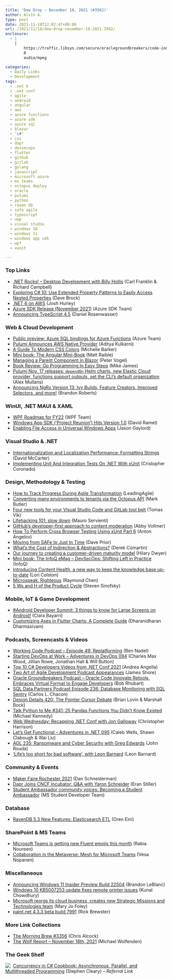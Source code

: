 ```yaml
---
title: 'Dew Drop – November 18, 2021 (#3562)'
author: Alvin A.
type: post
date: 2021-11-18T12:02:47+00:00
url: /2021/11/18/dew-drop-november-18-2021-3562/
enclosure:
  - |
    |
        https://traffic.libsyn.com/secure/oraclegroundbreakers/code-innovate-audio.mp3
        0
        audio/mpeg
        
categories:
  - Daily Links
  - Development
tags:
  - .net 6
  - .net conf
  - agile
  - android
  - angular
  - aws
  - azure functions
  - azure sdk
  - azure sql
  - blazor
  - 'c#'
  - css
  - dapr
  - devsecops
  - flutter
  - github
  - gitlab
  - golang
  - javascript
  - microsoft azure
  - ms teams
  - octopus deploy
  - oracle
  - pulumi
  - python
  - raven db
  - safe agile
  - typescript
  - uwp
  - visual studio
  - windows 10
  - windows 11
  - windows app sdk
  - wpf
  - xunit

---
```

### <a name="top"></a>Top Links

  * <a href="http://www.dotnetrocks.com/default.aspx?ShowNum=1766" target="_blank" rel="noopener">.NET Rocks! &#8211; Desktop Development with Billy Hollis</a> (Carl Franklin & Richard Campbell)
  * <a href="https://www.daveabrock.com/2021/11/18/exploring-c-10-use-extended-property-patterns-to-easily-access-nested-properties/" target="_blank" rel="noopener">Exploring C# 10: Use Extended Property Patterns to Easily Access Nested Properties</a> (Dave Brock)
  * <a href="https://aws.amazon.com/blogs/developer/net-6-on-aws/" target="_blank" rel="noopener">.NET 6 on AWS</a> (Josh Hurley)
  * <a href="https://devblogs.microsoft.com/azure-sdk/azure-sdk-release-november-2021/?WT.mc_id=DOP-MVP-4025064" target="_blank" rel="noopener">Azure SDK Release (November 2021)</a> (Azure SDK Team)
  * <a href="https://devblogs.microsoft.com/typescript/announcing-typescript-4-5/?WT.mc_id=DOP-MVP-4025064" target="_blank" rel="noopener">Announcing TypeScript 4.5</a> (Daniel Rosenwasser)



### <a name="web"></a>Web & Cloud Development

  * <a href="https://azure.microsoft.com/en-us/updates/public-preview-azure-sql-bindings-for-azure-functions/?WT.mc_id=DOP-MVP-4025064" target="_blank" rel="noopener">Public preview: Azure SQL bindings for Azure Functions</a> (Azure Team)
  * <a href="https://www.infoq.com/news/2021/11/pulumi-aws-native-provider/?utm_campaign=infoq_content&utm_source=infoq&utm_medium=feed&utm_term=global" target="_blank" rel="noopener">Pulumi Announces AWS Native Provider</a> (Aditya Kulkarni)
  * <a href="https://smashingmagazine.com/2021/11/guide-modern-css-colors/" target="_blank" rel="noopener">A Guide To Modern CSS Colors</a> (Michelle Barker)
  * <a href="https://www.infoq.com/minibooks/angular-mini-book/?utm_campaign=infoq_content&utm_source=infoq&utm_medium=feed&utm_term=global" target="_blank" rel="noopener">Mini book: The Angular Mini-Book</a> (Matt Raible)
  * <a href="https://www.telerik.com/blogs/managing-parent-component-blazor" target="_blank" rel="noopener">Managing a Parent Component in Blazor</a> (Peter Vogel)
  * <a href="http://www.i-programmer.info/bookreviews/14-other-languages/15019-go-programming-in-easy-steps.html" target="_blank" rel="noopener">Book Review: Go Programming In Easy Steps</a> (Mike James)
  * <a href="https://www.pulumi.com/blog/pulumi-release-notes-m64/" target="_blank" rel="noopener">Pulumi Nov. 17 releases: `dependOn` Helm charts, new Elastic Cloud provider, functions support outputs, set the CLI&#8217;s default organization</a> (Alex Mullans)
  * <a href="https://medium.com/ngrx/announcing-ngrx-version-13-ivy-builds-feature-creators-improved-selectors-and-more-6a1a4c52c824?source=rss----5d62081307f7---4" target="_blank" rel="noopener">Announcing NgRx Version 13: Ivy Builds, Feature Creators, Improved Selectors, and more!</a> (Brandon Roberts)



### <a name="silverlight"></a>WinUI, .NET MAUI & XAML

  * <a href="https://github.com/dotnet/wpf/pull/5685" target="_blank" rel="noopener">WPF Roadmap for FY22</a> (WPF Team)
  * <a href="https://visualstudiomagazine.com/articles/2021/11/17/windows-sdk-ga.aspx" target="_blank" rel="noopener">Windows App SDK (&#8216;Project Reunion&#8217;) Hits Version 1.0</a> (David Ramel)
  * <a href="https://www.jasongaylord.com/blog/2021/11/17/uwp-file-access-denied" target="_blank" rel="noopener">Enabling File Access in Universal Windows Apps</a> (Jason Gaylord)



### <a name="dotnet"></a>Visual Studio & .NET

  * <a href="https://dotnettips.wordpress.com/2021/11/18/internationalization-and-localization-performance-formatting-strings/" target="_blank" rel="noopener">Internationalization and Localization Performance: Formatting Strings</a> (David McCarter)
  * <a href="https://www.c-sharpcorner.com/article/implementing-unit-and-integration-tests-on-net-with-xunit/" target="_blank" rel="noopener">Implementing Unit And Integration Tests On .NET With xUnit</a> (Cristopher Coronado)



### <a name="design"></a>Design, Methodology & Testing

  * <a href="https://www.leadingagile.com/2021/11/how-to-track-progress-during-agile-transformation/?utm_source=How%20to%20Track%20Progress%20During%20Agile%20Transformation&utm_medium=RSS&utm_campaign=RSS%20Reader" target="_blank" rel="noopener">How to Track Progress During Agile Transformation</a> (LeadingAgile)
  * <a href="https://octopus.com/blog/converting-to-tenants-via-api" target="_blank" rel="noopener">Converting many environments to tenants via the Octopus API</a> (Mark Butler)
  * <a href="https://about.gitlab.com/blog/2021/11/17/vscode-workflow-new-features/" target="_blank" rel="noopener">Four new tools for your Visual Studio Code and GitLab tool belt</a> (Tomas Vik)
  * <a href="https://milestone.topics.it/2021/11/17/slow-down.html" target="_blank" rel="noopener">Lifehacking 101: slow down</a> (Mauro Servienti)
  * <a href="https://github.blog/2021-11-17-githubs-developer-first-approach-to-content-moderation/" target="_blank" rel="noopener">GitHub’s developer-first approach to content moderation</a> (Abby Vollmer)
  * <a href="https://www.automatetheplanet.com/cross-browser-testing-xunit-webdriver-part-6/" target="_blank" rel="noopener">How To Perform Cross Browser Testing Using xUnit Part 6</a> (Anton Angelov)
  * <a href="https://www.leadingagile.com/podcast/moving-from-safe-to-just-in-time-with-yusuf-hakim/?utm_source=Moving%20from%20SAFe%20to%20Just%20In%20Time&utm_medium=RSS&utm_campaign=RSS%20Reader" target="_blank" rel="noopener">Moving from SAFe to Just In Time</a> (Dave Prior)
  * <a href="https://codeopinion.com/whats-the-cost-of-indirection-abstractions/" target="_blank" rel="noopener">What’s the Cost of Indirection & Abstractions?</a> (Derek Comartin)
  * <a href="https://medium.com/uxr-microsoft/our-journey-to-creating-a-customer-driven-maturity-model-4140126df933?source=rss----59751c8587e8---4" target="_blank" rel="noopener">Our journey to creating a customer-driven maturity model</a> (Hilary Dwyer)
  * <a href="https://www.infoq.com/minibooks/devsecops-emag/?utm_campaign=infoq_content&utm_source=infoq&utm_medium=feed&utm_term=global" target="_blank" rel="noopener">Mini book: The InfoQ eMag &#8211; DevSecOps: Shifting Left in Practice</a> (InfoQ)
  * <a href="https://stackoverflow.blog/2021/11/17/introducing-content-health-a-new-way-to-keep-the-knowledge-base-up-to-date/" target="_blank" rel="noopener">Introducing Content Health, a new way to keep the knowledge base up-to-date</a> (Lori Colston)
  * <a href="https://devblogs.microsoft.com/oldnewthing/20211116-00/?p=105927" target="_blank" rel="noopener">Microspeak: Righteous</a> (Raymond Chen)
  * <a href="https://medium.learningbyshipping.com/5-ws-and-h-of-the-product-cycle-103e4377927e?source=rss----c7cd1239c0de---4" target="_blank" rel="noopener">5 Ws and H of the Product Cycle</a> (Steven Sinofsky)



### <a name="mobile"></a>Mobile, IoT & Game Development

  * <a href="http://android-developers.googleblog.com/2021/11/android-developer-summit-21-large-screens.html" target="_blank" rel="noopener">#Android Developer Summit: 3 things to know for Large Screens on Android!</a> (Clara Bayarri)
  * <a href="https://www.syncfusion.com/blogs/post/customizing-axes-in-flutter-charts-a-complete-guide.aspx" target="_blank" rel="noopener">Customizing Axes in Flutter Charts: A Complete Guide</a> (Dharanidharan Dharmasivam)



### <a name="podcasts"></a>Podcasts, Screencasts & Videos

  * <a href="https://www.bennadel.com/blog/4154-working-code-podcast-episode-49-replatforming.htm" target="_blank" rel="noopener">Working Code Podcast &#8211; Episode 49: Replatforming</a> (Ben Nadel)
  * <a href="https://adventuresindevopspodcast.com/starting-devops-at-work-devops-094" target="_blank" rel="noopener">Starting DevOps at Work &#8211; Adventures in DevOps 094</a> (Charles Max Wood, Jillian Rowe, Jonathan Hall & Will Button)
  * <a href="https://www.productivecsharp.com/2021/11/top-csharp-videos-net-conf-2021/" target="_blank" rel="noopener">Top 10 C# Developers Videos from .NET Conf 2021</a> (Andrea Angella)
  * <a href="https://www.jamesshore.com/v2/presentations/2021/two-new-podcast-appearances" target="_blank" rel="noopener">Two Art of Agile Development Podcast Appearances</a> (James Shore)
  * <a href="https://traffic.libsyn.com/secure/oraclegroundbreakers/code-innovate-audio.mp3" target="_blank" rel="noopener">Oracle Groundbreakers Podcast &#8211; Oracle Code Innovate Retools, Embraces Virtual Format to Engage Developers</a> (Bob Rhubart)
  * <a href="https://sqldatapartners.com/2021/11/17/episode-236-database-monitoring-with-sql-sentry/" target="_blank" rel="noopener">SQL Data Partners Podcast Episode 236: Database Monitoring with SQL Sentry</a> (Carlos L. Chacon)
  * <a href="https://designdetails.fm/episodes/koqM2mms" target="_blank" rel="noopener">Design Details 420: The Pointer Cursor Debate</a> (Brian Lovin & Marshall Bock)
  * <a href="https://talkpython.fm/episodes/show/341/25-pandas-functions-you-didn-t-know-existed" target="_blank" rel="noopener">Talk Python to Me #341: 25 Pandas Functions You Didn’t Know Existed</a> (Michael Kennedy)
  * <a href="http://www.youtube.com/watch?v=hP2ZjtXpWyk" target="_blank" rel="noopener">Web Wednesday: Recapping .NET Conf with Jon Galloway</a> (Christopher Harrison)
  * <a href="https://adventuresindotnet.com/letsgetfunctional-net095" target="_blank" rel="noopener">Let&#8217;s Get Functional &#8211; Adventures in .NET 095</a> (Caleb Wells, Shawn Clabough & Wai Liu)
  * <a href="https://www.ageekleader.com/agl-235-ransomeware-and-cyber-security-with-greg-edwards/" target="_blank" rel="noopener">AGL 235: Ransomware and Cyber Security with Greg Edwards</a> (John Rouda)
  * <a href="https://balsamiq.com/company/news/lifes-too-short-for-bad-software-with-leon-barnard/" target="_blank" rel="noopener">&#8216;Life&#8217;s too short for bad software&#8217;, with Leon Barnard</a> (Leon Barnard)



### <a name="events"></a>Community & Events

  * <a href="https://makezine.com/2021/11/18/maker-faire-rochester-2021/" target="_blank" rel="noopener">Maker Faire Rochester 2021</a> (Dan Schneiderman)
  * <a href="https://www.infoq.com/news/2021/11/dapr-joins-cncf/?utm_campaign=infoq_content&utm_source=infoq&utm_medium=feed&utm_term=global" target="_blank" rel="noopener">Dapr Joins CNCF Incubator: Q&A with Yaron Schneider</a> (Eran Stiller)
  * <a href="https://techcommunity.microsoft.com/t5/student-developer-blog/student-ambassador-community-voices-becoming-a-student/ba-p/2977103?WT.mc_id=DOP-MVP-4025064" target="_blank" rel="noopener">Student Ambassador community voices: Becoming a Student Ambassador</a> (MS Student Developer Team)



### <a name="sql"></a>Database

  * <a href="https://ayende.com/blog/195298-C/ravendb-5-3-new-features-elasticsearch-etl?Key=561ed880-1d92-4e02-bbda-0d7b71a2e1a5" target="_blank" rel="noopener">RavenDB 5.3 New Features: Elasticsearch ETL</a> (Oren Eini)



### <a name="sp"></a>SharePoint & MS Teams

  * <a href="https://www.onmsft.com/news/microsoft-teams-is-getting-new-fluent-emojis" target="_blank" rel="noopener">Microsoft Teams is getting new Fluent emojis this month</a> (Rabia Noureen)
  * <a href="https://myteamsday.com/2021/11/17/mesh/" target="_blank" rel="noopener">Collaboration in the Metaverse: Mesh for Microsoft Teams</a> (Vesa Nopanen)



### <a name="misc"></a>Miscellaneous

  * <a href="https://blogs.windows.com/windows-insider/2021/11/17/announcing-windows-11-insider-preview-build-22504/?WT.mc_id=WD-MVP-4025064" target="_blank" rel="noopener">Announcing Windows 11 Insider Preview Build 22504</a> (Brandon LeBlanc)
  * <a href="https://www.kunal-chowdhury.com/2021/11/windows-10-kb5007253-update.html" target="_blank" rel="noopener">Windows 10 KB5007253 update fixes remote printer issues</a> (Kunal Chowdhury)
  * <a href="https://www.zdnet.com/article/microsoft-reorgs-its-cloud-business-creates-new-strategic-missions-and-technologies-team/#ftag=RSSbaffb68" target="_blank" rel="noopener">Microsoft reorgs its cloud business, creates new Strategic Missions and Technologies team</a> (Mary Jo Foley)
  * <a href="https://blog.getpaint.net/2021/11/17/paint-net-4-3-3-beta-build-7991/" target="_blank" rel="noopener">paint.net 4.3.3 beta build 7991</a> (Rick Brewster)



### <a name="links"></a>More Link Collections

  * <a href="https://blog.cwa.me.uk/2021/11/18/the-morning-brew-3356/" target="_blank" rel="noopener">The Morning Brew #3356</a> (Chris Alcock)
  * <a href="https://michael-wolfenden.github.io/2021/11/18/november-18th-2021/" target="_blank" rel="noopener">The Wolf Report &#8211; November 18th, 2021</a> (Michael Wolfenden)



### <a name="shelf"></a>The Geek Shelf

<a href="https://www.amazon.com/dp/149205450X/?tag=amavin-20" target="_blank" rel="noopener"><img decoding="async" align="left" style="margin: 0px 4px 0px 0px; border: 0px currentcolor; border-image: none; float: left; display: inline; background-image: none;" src="https://m.media-amazon.com/images/I/51xWSbqJc1L._SS135_.jpg" border="0" /></a>&nbsp;<a href="https://www.amazon.com/dp/149205450X/?tag=amavin-20" target="_blank" rel="noopener">Concurrency in C# Cookbook: Asynchronous, Parallel, and Multithreaded Programming</a> (Stephen Cleary) _&#8211; Referral Link_